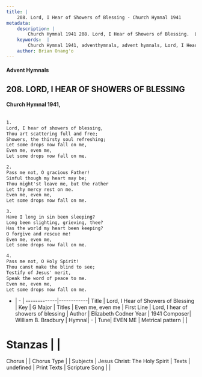 ```yaml
---
title: |
    208. Lord, I Hear of Showers of Blessing - Church Hymnal 1941
metadata:
    description: |
        Church Hymnal 1941 208. Lord, I Hear of Showers of Blessing.  Lord, I hear of showers of blessing,  Thou art scattering full and free;  Showers, the thirsty soul refreshing;  Let some drops now fall on me,  Even me, even me,  Let some drops now fall on me.  
    keywords:  |
        Church Hymnal 1941, adventhymnals, advent hymnals, Lord, I Hear of Showers of Blessing, Lord, I hear of showers of blessing. Even me, even me
    author: Brian Onang'o
---
```


#### Advent Hymnals
## 208. LORD, I HEAR OF SHOWERS OF BLESSING
####  Church Hymnal 1941,

```txt

1.
Lord, I hear of showers of blessing, 
Thou art scattering full and free; 
Showers, the thirsty soul refreshing; 
Let some drops now fall on me, 
Even me, even me, 
Let some drops now fall on me. 

2.
Pass me not, O gracious Father! 
Sinful though my heart may be; 
Thou might'st leave me, but the rather 
Let thy mercy rest on me. 
Even me, even me, 
Let some drops now fall on me. 

3.
Have I long in sin been sleeping? 
Long been slighting, grieving, thee? 
Has the world my heart been keeping? 
O forgive and rescue me! 
Even me, even me, 
Let some drops now fall on me. 

4.
Pass me not, O Holy Spirit! 
Thou canst make the blind to see; 
Testify of Jesus' merit, 
Speak the word of peace to me. 
Even me, even me, 
Let some drops now fall on me.


```

- |   -  |
-------------|------------|
Title | Lord, I Hear of Showers of Blessing |
Key | G Major |
Titles | Even me, even me |
First Line | Lord, I hear of showers of blessing |
Author | Elizabeth Codner
Year | 1941
Composer| William B. Bradbury |
Hymnal|  - |
Tune| EVEN ME |
Metrical pattern | |
# Stanzas |  |
Chorus |  |
Chorus Type |  |
Subjects | Jesus Christ: The Holy Spirit |
Texts | undefined |
Print Texts | 
Scripture Song |  |
    
